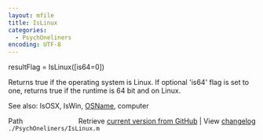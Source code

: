 ```yaml
---
layout: mfile
title: IsLinux
categories:
  - PsychOneliners
encoding: UTF-8
---
```


resultFlag = IsLinux([is64=0])

Returns true if the operating system is Linux.
If optional 'is64' flag is set to one, returns
true if the runtime is 64 bit and on Linux.

See also: IsOSX, IsWin, [OSName](/docs/OSName), computer


<div class="code_header" style="text-align:right;">
  <span style="float:left;">Path&nbsp;&nbsp;</span> <span class="counter">Retrieve <a href=
  "https://raw.github.com/Psychtoolbox-3/Psychtoolbox-3/beta/./PsychOneliners/IsLinux.m">current version from GitHub</a> | View <a href=
  "https://github.com/Psychtoolbox-3/Psychtoolbox-3/commits/beta/./PsychOneliners/IsLinux.m">changelog</a></span>
</div>
<div class="code">
  <code>./PsychOneliners/IsLinux.m</code>
</div>
